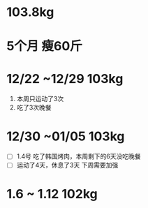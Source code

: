 

# 103.8kg

# 5个月 瘦60斤

# 12/22 ~12/29 103kg
1. 本周只运动了3次
2. 吃了3次晚餐

# 12/30 ~01/05 103kg

- [ ] 1.4号 吃了韩国烤肉，本周剩下的6天没吃晚餐
- [ ] 运动了4天，休息了3天 下周需要加强
# 1.6 ~ 1.12 102kg